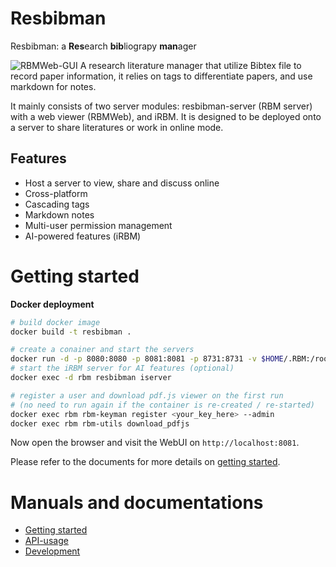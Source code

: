 # Resbibman 
Resbibman: a **Res**earch **bib**liograpy **man**ager

<!--![ResBibMan](./resbibman/docs/imgs/ResBibMan.png)-->
<!--![ResBibMan](./resbibman/docs/imgs/mainWindow.png)-->
![RBMWeb-GUI](http://limengxun.com/files/imgs/resbibman2.png)
A research literature manager that utilize Bibtex file to record paper information, 
it relies on tags to differentiate papers, and use markdown for notes.

It mainly consists of two server modules: resbibman-server (RBM server) with a web viewer (RBMWeb), and iRBM. 
It is designed to be deployed onto a server to share literatures or work in online mode.

## Features
* Host a server to view, share and discuss online
* Cross-platform
* Cascading tags  
* Markdown notes
* Multi-user permission management
* AI-powered features (iRBM)

# Getting started
**Docker deployment**
```sh
# build docker image
docker build -t resbibman .

# create a conainer and start the servers
docker run -d -p 8080:8080 -p 8081:8081 -p 8731:8731 -v $HOME/.RBM:/root/.RBM --name rbm resbibman
# start the iRBM server for AI features (optional)
docker exec -d rbm resbibman iserver

# register a user and download pdf.js viewer on the first run 
# (no need to run again if the container is re-created / re-started)
docker exec rbm rbm-keyman register <your_key_here> --admin
docker exec rbm rbm-utils download_pdfjs
```
Now open the browser and visit the WebUI on `http://localhost:8081`.

Please refer to the documents for more details on [getting started](resbibman/docs/gettingStarted.md).

# Manuals and documentations
- [Getting started](resbibman/docs/gettingStarted.md)
- [API-usage](resbibman/docs/api.md)
- [Development](resbibman/docs/devGuide.md)
